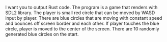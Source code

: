 I want you to output Rust code. The program is a game that renders with SDL2 library. The player is small red circle that can be moved by WASD input by player. There are blue circles that are moving with constant speed and bounces off screen border and each other. If player touches the blue circle, player is moved to the center of the screen. There are 10 randomly generated blue circles on the start.
